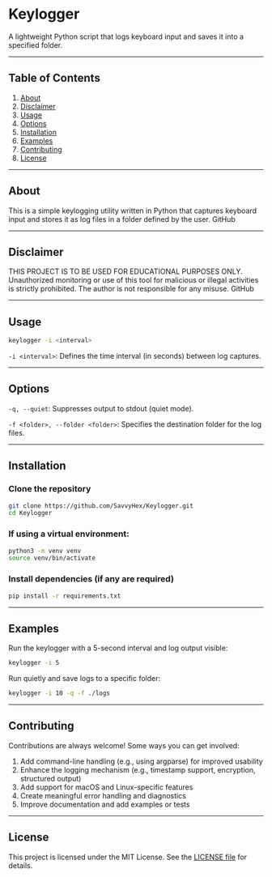 # Keylogger

A lightweight Python script that logs keyboard input and saves it into a specified folder.

---

## Table of Contents

1. [About](#about)
2. [Disclaimer](#disclaimer)
3. [Usage](#usage)
4. [Options](#options)
5. [Installation](#installation)
6. [Examples](#examples)
7. [Contributing](#contributing)
8. [License](#license)

---

## About

This is a simple keylogging utility written in Python that captures keyboard input and stores it as log files in a folder defined by the user. 
GitHub

---

## Disclaimer

THIS PROJECT IS TO BE USED FOR EDUCATIONAL PURPOSES ONLY.
Unauthorized monitoring or use of this tool for malicious or illegal activities is strictly prohibited. The author is not responsible for any misuse. 
GitHub

---

## Usage

```bash
keylogger -i <interval>
```

`-i <interval>`: Defines the time interval (in seconds) between log captures.

---

## Options

`-q, --quiet`: Suppresses output to stdout (quiet mode).

`-f <folder>, --folder <folder>`: Specifies the destination folder for the log files. 

---

## Installation

### Clone the repository

```bash
git clone https://github.com/SavvyHex/Keylogger.git
cd Keylogger
```

### If using a virtual environment:

```bash
python3 -m venv venv
source venv/bin/activate
```

### Install dependencies (if any are required)

```bash
pip install -r requirements.txt
```

---

## Examples

Run the keylogger with a 5-second interval and log output visible:

```bash
keylogger -i 5
```

Run quietly and save logs to a specific folder:

```bash
keylogger -i 10 -q -f ./logs
```

---

## Contributing

Contributions are always welcome! Some ways you can get involved:

1. Add command-line handling (e.g., using argparse) for improved usability
2. Enhance the logging mechanism (e.g., timestamp support, encryption, structured output)
3. Add support for macOS and Linux-specific features
4. Create meaningful error handling and diagnostics
5. Improve documentation and add examples or tests

---

## License

This project is licensed under the MIT License. See the [LICENSE file](LICENSE) for details.
